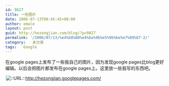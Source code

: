 ```yaml
---
id: 9827
title: 一些图片
date: 2006-07-13T00:45:45+00:00
author: omale
layout: post
guid: http://hezongjian.com/blog/?p=9827
permalink: '/2006/07/13/%e4%b8%80%e4%ba%9b%e5%9b%be%e7%89%87-2/'
category:   未分类  
tags:   Google
---
```

在google&nbsp;pages上发布了一些我自己的图片，因为发现google&nbsp;pages比blog更好编辑。以后会把图片都发布在google&nbsp;pages上。这里放一些我写的东西吧。

<img src=http://style.blogcn.com/blogcnpage/style/images/images/aurl.gif align=absbottom hspace=2 alt='::URL::' border=0><a href='http://hezongjian.googlepages.com/' target=_blank>http://hezongjian.googlepages.com/</a>